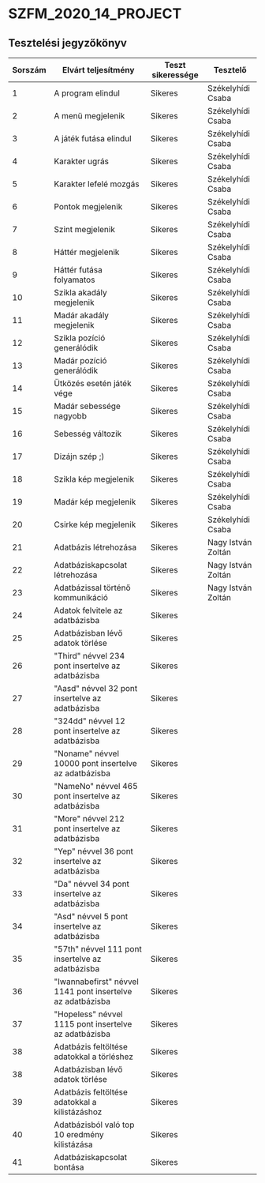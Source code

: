 # SZFM\_2020\_14\_PROJECT

## Tesztelési jegyzőkönyv

Sorszám | Elvárt teljesítmény | Teszt sikeressége | Tesztelő |
| --- | --- | --- | --- |
| 1 | A program elindul | Sikeres | Székelyhídi Csaba |
| 2 | A menü megjelenik | Sikeres | Székelyhídi Csaba |
| 3 | A játék futása elindul | Sikeres | Székelyhídi Csaba |
| 4 | Karakter ugrás | Sikeres | Székelyhídi Csaba |
| 5 | Karakter lefelé mozgás | Sikeres | Székelyhídi Csaba |
| 6 | Pontok megjelenik | Sikeres | Székelyhídi Csaba |
| 7 | Szint megjelenik | Sikeres | Székelyhídi Csaba |
| 8 | Háttér megjelenik | Sikeres | Székelyhídi Csaba |
| 9 | Háttér futása folyamatos | Sikeres | Székelyhídi Csaba |
| 10 | Szikla akadály megjelenik | Sikeres | Székelyhídi Csaba |
| 11 | Madár akadály megjelenik | Sikeres | Székelyhídi Csaba |
| 12 | Szikla pozíció generálódik | Sikeres | Székelyhídi Csaba |
| 13 | Madár pozíció generálódik | Sikeres | Székelyhídi Csaba |
| 14 | Ütközés esetén játék vége | Sikeres | Székelyhídi Csaba |
| 15 | Madár sebessége nagyobb | Sikeres | Székelyhídi Csaba |
| 16 | Sebesség változik | Sikeres | Székelyhídi Csaba |
| 17 | Dizájn szép ;) | Sikeres | Székelyhídi Csaba |
| 18 | Szikla kép megjelenik | Sikeres | Székelyhídi Csaba |
| 19 | Madár kép megjelenik | Sikeres | Székelyhídi Csaba |
| 20 | Csirke kép megjelenik | Sikeres | Székelyhídi Csaba |
| 21 | Adatbázis létrehozása | Sikeres | Nagy István Zoltán |
| 22 | Adatbáziskapcsolat létrehozása | Sikeres | Nagy István Zoltán |
| 23 | Adatbázissal történő kommunikáció | Sikeres | Nagy István Zoltán |
| 24 | Adatok felvitele az adatbázisba | Sikeres |  |
| 25 | Adatbázisban lévő adatok törlése | Sikeres |  |
| 26 | "Third" névvel 234 pont insertelve az adatbázisba | Sikeres |  |
| 27 | "Aasd" névvel 32 pont insertelve az adatbázisba | Sikeres |  |
| 28 | "324dd" névvel 12 pont insertelve az adatbázisba | Sikeres |  |
| 29 | "Noname" névvel 10000 pont insertelve az adatbázisba | Sikeres |  |
| 30 | "NameNo" névvel 465 pont insertelve az adatbázisba | Sikeres |  |
| 31 | "More" névvel 212 pont insertelve az adatbázisba | Sikeres |  |
| 32 | "Yep" névvel 36 pont insertelve az adatbázisba | Sikeres |  |
| 33 | "Da" névvel 34 pont insertelve az adatbázisba | Sikeres |  |
| 34 | "Asd" névvel 5 pont insertelve az adatbázisba | Sikeres |  |
| 35 | "57th" névvel 111 pont insertelve az adatbázisba | Sikeres |  |
| 36 | "Iwannabefirst" névvel 1141 pont insertelve az adatbázisba | Sikeres |  |
| 37 | "Hopeless" névvel 1115 pont insertelve az adatbázisba | Sikeres |  |
| 38 | Adatbázis feltöltése adatokkal a törléshez | Sikeres |  |
| 38 | Adatbázisban lévő adatok törlése | Sikeres |  |
| 39 | Adatbázis feltöltése adatokkal a kilistázáshoz | Sikeres |  |
| 40 | Adatbázisból való top 10 eredmény kilistázása | Sikeres |  |
| 41 | Adatbáziskapcsolat bontása | Sikeres |  |